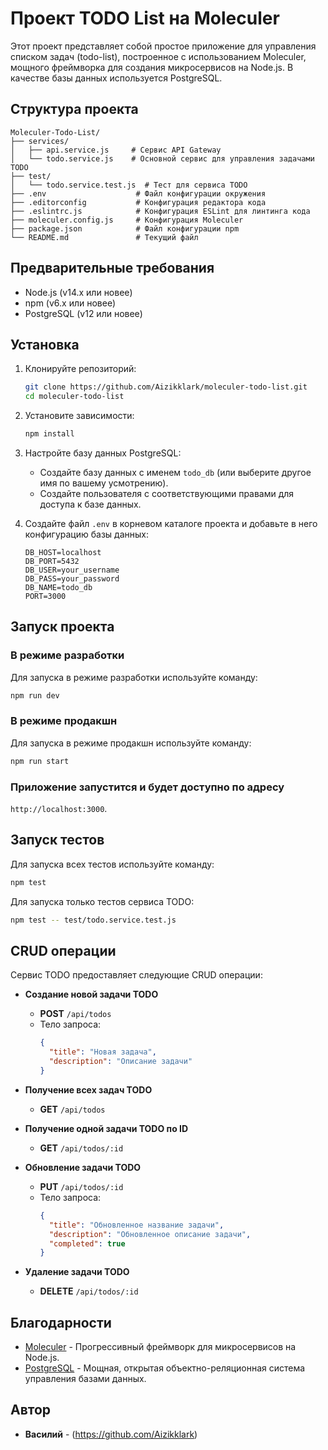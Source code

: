 
# Проект TODO List на Moleculer

Этот проект представляет собой простое приложение для управления списком задач (todo-list), построенное с использованием Moleculer, мощного фреймворка для создания микросервисов на Node.js. В качестве базы данных используется PostgreSQL.

## Структура проекта

```plaintext
Moleculer-Todo-List/
├── services/
│   ├── api.service.js     # Сервис API Gateway
│   └── todo.service.js    # Основной сервис для управления задачами TODO
├── test/
│   └── todo.service.test.js  # Тест для сервиса TODO
├── .env                    # Файл конфигурации окружения
├── .editorconfig           # Конфигурация редактора кода
├── .eslintrc.js            # Конфигурация ESLint для линтинга кода
├── moleculer.config.js     # Конфигурация Moleculer
├── package.json            # Файл конфигурации npm
└── README.md               # Текущий файл
```

## Предварительные требования

- Node.js (v14.x или новее)
- npm (v6.x или новее)
- PostgreSQL (v12 или новее)

## Установка

1. Клонируйте репозиторий:

    ```bash
    git clone https://github.com/Aizikklark/moleculer-todo-list.git
    cd moleculer-todo-list
    ```

2. Установите зависимости:

    ```bash
    npm install
    ```

3. Настройте базу данных PostgreSQL:

    - Создайте базу данных с именем `todo_db` (или выберите другое имя по вашему усмотрению).
    - Создайте пользователя с соответствующими правами для доступа к базе данных.

4. Создайте файл `.env` в корневом каталоге проекта и добавьте в него конфигурацию базы данных:

    ```env
    DB_HOST=localhost
    DB_PORT=5432
    DB_USER=your_username
    DB_PASS=your_password
    DB_NAME=todo_db
    PORT=3000
    ```

## Запуск проекта

### В режиме разработки

Для запуска в режиме разработки используйте команду:

```bash
npm run dev
```

### В режиме продакшн

Для запуска в режиме продакшн используйте команду:

```bash
npm run start
```

### Приложение запустится и будет доступно по адресу 
```http://localhost:3000```.


## Запуск тестов

Для запуска всех тестов используйте команду:

```bash
npm test
```

Для запуска только тестов сервиса TODO:

```bash
npm test -- test/todo.service.test.js
```


## CRUD операции

Сервис TODO предоставляет следующие CRUD операции:

- **Создание новой задачи TODO**
  - **POST** `/api/todos`
  - Тело запроса:
    ```json
    {
      "title": "Новая задача",
      "description": "Описание задачи"
    }
    ```

- **Получение всех задач TODO**
  - **GET** `/api/todos`

- **Получение одной задачи TODO по ID**
  - **GET** `/api/todos/:id`

- **Обновление задачи TODO**
  - **PUT** `/api/todos/:id`
  - Тело запроса:
    ```json
    {
      "title": "Обновленное название задачи",
      "description": "Обновленное описание задачи",
      "completed": true
    }
    ```

- **Удаление задачи TODO**
  - **DELETE** `/api/todos/:id`


## Благодарности

- [Moleculer](https://moleculer.services/) - Прогрессивный фреймворк для микросервисов на Node.js.
- [PostgreSQL](https://www.postgresql.org/) - Мощная, открытая объектно-реляционная система управления базами данных.

## Автор

- **Василий** - (https://github.com/Aizikklark)